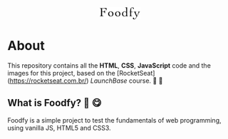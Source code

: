 <div align="center">
<img src="./assets/logo.png" >
</div>

# About
This repository contains all the **HTML**, **CSS**, **JavaScript** code and the images for this 
project, based on the [RocketSeat] (https://rocketseat.com.br/) _LaunchBase_ course. :rocket: :purple_heart:

## What is Foodfy? :fork_and_knife: :yum:
Foodfy is a simple project to test the fundamentals of web programming, using vanilla JS, HTML5 and
CSS3.